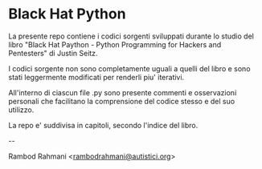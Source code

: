 # Black Hat Python

La presente repo contiene i codici sorgenti sviluppati durante lo studio del libro "Black Hat Paython - Python Programming for Hackers and Pentesters" di Justin Seitz.

I codici sorgente non sono completamente uguali a quelli del libro e sono stati leggermente modificati per renderli piu' iterativi.

All'interno di ciascun file .py sono presente commenti e osservazioni personali che facilitano la comprensione del codice stesso e del suo utilizzo.

La repo e' suddivisa in capitoli, secondo l'indice del libro.

--

Rambod Rahmani <<rambodrahmani@autistici.org>>
